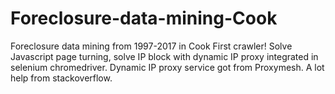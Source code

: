 # Foreclosure-data-mining-Cook
Foreclosure data mining from 1997-2017 in Cook 
First crawler! Solve Javascript page turning, solve IP block with dynamic IP proxy integrated in selenium chromedriver.
Dynamic IP proxy service got from Proxymesh. 
A lot help from stackoverflow.
